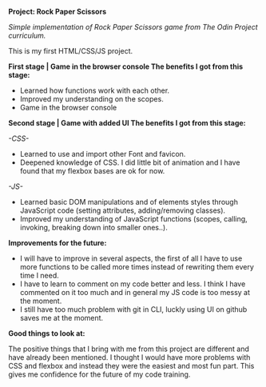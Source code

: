 **Project: Rock Paper Scissors**

*Simple implementation of Rock Paper Scissors game from The Odin Project curriculum.*

This is my first HTML/CSS/JS project. 

**First stage | Game in the browser console
The benefits I got from this stage:**

- Learned how functions work with each other.
- Improved my understanding on the scopes.
- Game in the browser console

**Second stage | Game with added UI
The benefits I got from this stage:**

*-CSS-*

- Learned to use and import other Font and favicon.
- Deepened knowledge of CSS. I did little bit  of animation and I have found that my flexbox bases are ok for now.

*-JS-*

- Learned basic DOM manipulations and of elements styles through JavaScript code (setting attributes, adding/removing classes).
- Improved my understanding of JavaScript functions (scopes, calling, invoking, breaking down into smaller ones..).

**Improvements for the future:** 

- I will have to improve in several aspects, the first of all I have to use more functions to be called more times instead of rewriting them every time I need. 
- I have to learn to comment on my code better and less. I think I have commented on it too much and in general my JS code is too messy at the moment.
- I still have too much problem with git in CLI, luckly using UI on github saves me at the moment.

**Good things to look at:**

The positive things that I bring with me from this project are different and have already been mentioned.
I thought I would have more problems with CSS and flexbox and instead they were the easiest and most fun part. 
This gives me confidence for the future of my code training.
